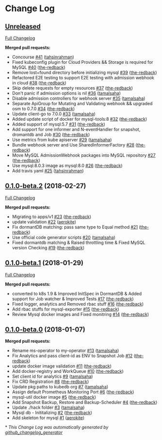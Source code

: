# Change Log

## [Unreleased](https://github.com/kubedb/mysql/tree/HEAD)

[Full Changelog](https://github.com/kubedb/mysql/compare/0.1.0-beta.2...HEAD)

**Merged pull requests:**

- Concourse [\#41](https://github.com/kubedb/mysql/pull/41) ([tahsinrahman](https://github.com/tahsinrahman))
- Fixed kubeconfig plugin for Cloud Providers && Storage is required for MySQL [\#40](https://github.com/kubedb/mysql/pull/40) ([the-redback](https://github.com/the-redback))
- Remove lost+found directory before initializing mysql [\#39](https://github.com/kubedb/mysql/pull/39) ([the-redback](https://github.com/the-redback))
- Refactored E2E testing to support E2E testing with admission webhook in cloud [\#38](https://github.com/kubedb/mysql/pull/38) ([the-redback](https://github.com/the-redback))
- Skip delete requests for empty resources [\#37](https://github.com/kubedb/mysql/pull/37) ([the-redback](https://github.com/the-redback))
- Don't panic if admission options is nil [\#36](https://github.com/kubedb/mysql/pull/36) ([tamalsaha](https://github.com/tamalsaha))
- Disable admission controllers for webhook server [\#35](https://github.com/kubedb/mysql/pull/35) ([tamalsaha](https://github.com/tamalsaha))
- Separate ApiGroup for Mutating and Validating webhook && upgraded osm to 0.7.0 [\#34](https://github.com/kubedb/mysql/pull/34) ([the-redback](https://github.com/the-redback))
- Update client-go to 7.0.0 [\#33](https://github.com/kubedb/mysql/pull/33) ([tamalsaha](https://github.com/tamalsaha))
- Added update script of docker for mysql-tools:8 [\#32](https://github.com/kubedb/mysql/pull/32) ([the-redback](https://github.com/the-redback))
- Added support of mysql:5.7 [\#31](https://github.com/kubedb/mysql/pull/31) ([the-redback](https://github.com/the-redback))
- Add support for one informer and N-eventHandler for snapshot, dromantdb and Job [\#30](https://github.com/kubedb/mysql/pull/30) ([the-redback](https://github.com/the-redback))
- Use metrics from kube apiserver [\#29](https://github.com/kubedb/mysql/pull/29) ([tamalsaha](https://github.com/tamalsaha))
- Bundle webhook server and Use SharedInformerFactory [\#28](https://github.com/kubedb/mysql/pull/28) ([the-redback](https://github.com/the-redback))
- Move MySQL AdmissionWebhook packages into MySQL repository [\#27](https://github.com/kubedb/mysql/pull/27) ([the-redback](https://github.com/the-redback))
- Use mysql:8.0.3 image as mysql:8.0 [\#26](https://github.com/kubedb/mysql/pull/26) ([the-redback](https://github.com/the-redback))
- Add travis yaml [\#25](https://github.com/kubedb/mysql/pull/25) ([tahsinrahman](https://github.com/tahsinrahman))

## [0.1.0-beta.2](https://github.com/kubedb/mysql/tree/0.1.0-beta.2) (2018-02-27)
[Full Changelog](https://github.com/kubedb/mysql/compare/0.1.0-beta.1...0.1.0-beta.2)

**Merged pull requests:**

- Migrating to apps/v1 [\#23](https://github.com/kubedb/mysql/pull/23) ([the-redback](https://github.com/the-redback))
- update validation [\#22](https://github.com/kubedb/mysql/pull/22) ([aerokite](https://github.com/aerokite))
-  Fix dormantDB matching: pass same type to Equal method [\#21](https://github.com/kubedb/mysql/pull/21) ([the-redback](https://github.com/the-redback))
- Use official code generator scripts [\#20](https://github.com/kubedb/mysql/pull/20) ([tamalsaha](https://github.com/tamalsaha))
-  Fixed dormantdb matching & Raised throttling time & Fixed MySQL version Checking [\#19](https://github.com/kubedb/mysql/pull/19) ([the-redback](https://github.com/the-redback))

## [0.1.0-beta.1](https://github.com/kubedb/mysql/tree/0.1.0-beta.1) (2018-01-29)
[Full Changelog](https://github.com/kubedb/mysql/compare/0.1.0-beta.0...0.1.0-beta.1)

**Merged pull requests:**

- converted to k8s 1.9 & Improved InitSpec in DormantDB & Added support for Job watcher & Improved Tests [\#17](https://github.com/kubedb/mysql/pull/17) ([the-redback](https://github.com/the-redback))
- Fixed logger, analytics and Removed rbac stuff [\#16](https://github.com/kubedb/mysql/pull/16) ([the-redback](https://github.com/the-redback))
- Add rbac stuffs for mysql-exporter [\#15](https://github.com/kubedb/mysql/pull/15) ([the-redback](https://github.com/the-redback))
-  Review Mysql docker images and Fixed monitring [\#14](https://github.com/kubedb/mysql/pull/14) ([the-redback](https://github.com/the-redback))

## [0.1.0-beta.0](https://github.com/kubedb/mysql/tree/0.1.0-beta.0) (2018-01-07)
**Merged pull requests:**

- Rename ms-operator to my-operator [\#13](https://github.com/kubedb/mysql/pull/13) ([tamalsaha](https://github.com/tamalsaha))
- Fix Analytics and pass client-id as ENV to Snapshot Job [\#12](https://github.com/kubedb/mysql/pull/12) ([the-redback](https://github.com/the-redback))
- update docker image validation [\#11](https://github.com/kubedb/mysql/pull/11) ([the-redback](https://github.com/the-redback))
- Add docker-registry and WorkQueue  [\#10](https://github.com/kubedb/mysql/pull/10) ([the-redback](https://github.com/the-redback))
- Set client id for analytics [\#9](https://github.com/kubedb/mysql/pull/9) ([tamalsaha](https://github.com/tamalsaha))
- Fix CRD Registration [\#8](https://github.com/kubedb/mysql/pull/8) ([the-redback](https://github.com/the-redback))
- Update pkg paths to kubedb org [\#7](https://github.com/kubedb/mysql/pull/7) ([tamalsaha](https://github.com/tamalsaha))
- Assign default Prometheus Monitoring Port [\#6](https://github.com/kubedb/mysql/pull/6) ([the-redback](https://github.com/the-redback))
- mysql-util docker image [\#5](https://github.com/kubedb/mysql/pull/5) ([the-redback](https://github.com/the-redback))
- Add Snapshot Backup, Restore and Backup-Scheduler [\#4](https://github.com/kubedb/mysql/pull/4) ([the-redback](https://github.com/the-redback))
- Update ./hack folder [\#3](https://github.com/kubedb/mysql/pull/3) ([tamalsaha](https://github.com/tamalsaha))
- Mysql db - Inititalizing  [\#2](https://github.com/kubedb/mysql/pull/2) ([the-redback](https://github.com/the-redback))
- Add skeleton for mysql [\#1](https://github.com/kubedb/mysql/pull/1) ([aerokite](https://github.com/aerokite))



\* *This Change Log was automatically generated by [github_changelog_generator](https://github.com/skywinder/Github-Changelog-Generator)*